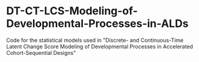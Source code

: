 # DT-CT-LCS-Modeling-of-Developmental-Processes-in-ALDs
Code for the statistical models used in "Discrete- and Continuous-Time Latent Change Score Modeling of Developmental Processes in Accelerated Cohort-Sequential Designs"
